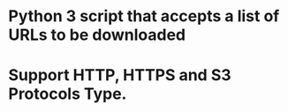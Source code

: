 # Python 3 script that accepts a list of URLs to be downloaded 
# Support HTTP, HTTPS and S3 Protocols Type.
